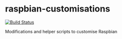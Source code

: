 # raspbian-customisations

[![Build Status](https://travis-ci.com/EDWARDOtme/raspbian-customisations.svg?branch=master)](https://travis-ci.com/EDWARDOtme/raspbian-customisations)

Modifications and helper scripts to customise Raspbian

